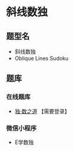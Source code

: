 # 斜线数独
<!-- START doctoc generated TOC please keep comment here to allow auto update -->
<!-- DON'T EDIT THIS SECTION, INSTEAD RE-RUN doctoc TO UPDATE -->

<!-- END doctoc generated TOC please keep comment here to allow auto update -->

## 题型名

- 斜线数独
- Oblique Lines Sudoku

## 题库

### 在线题库

- [独·数之道](http://www.sudokufans.org.cn/lx/game.index.php?type=6x5) 【需要登录】

### 微信小程序

- E学数独
